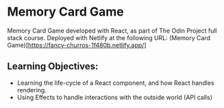 # Memory Card Game

Memory Card Game developed with React, as part of The Odin Project full stack course. Deployed with Netlify at the following URL: 
(Memory Card Game)[https://fancy-churros-1f480b.netlify.app/]

## Learning Objectives:

- Learning the life-cycle of a React component, and how React handles rendering.
- Using Effects to handle interactions with the outside world (API calls)
